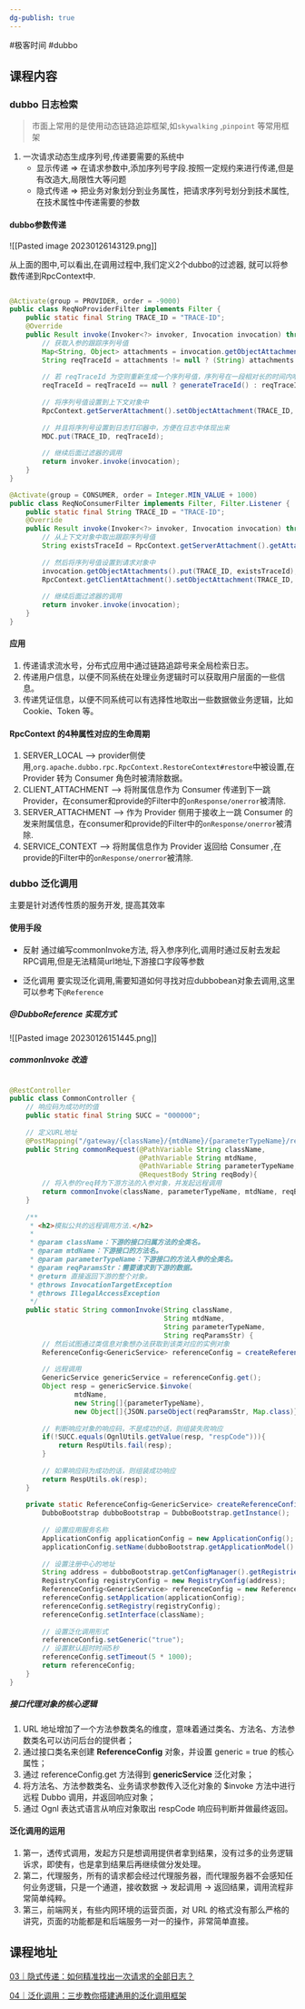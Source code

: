 ```yaml
---
dg-publish: true
---
```


#极客时间 #dubbo 

##  课程内容

### dubbo 日志检索

> 市面上常用的是使用动态链路追踪框架,如`skywalking` ,`pinpoint` 等常用框架

1. 一次请求动态生成序列号,传递要需要的系统中
	- 显示传递  => 在请求参数中,添加序列号字段.按照一定规约来进行传递,但是有改造大,局限性大等问题
	- 隐式传递  => 把业务对象划分到业务属性，把请求序列号划分到技术属性,在技术属性中传递需要的参数

#### dubbo参数传递

![[Pasted image 20230126143129.png]]

从上面的图中,可以看出,在调用过程中,我们定义2个dubbo的过滤器, 就可以将参数传递到RpcContext中.

```java

@Activate(group = PROVIDER, order = -9000)
public class ReqNoProviderFilter implements Filter {
    public static final String TRACE_ID = "TRACE-ID";
    @Override
    public Result invoke(Invoker<?> invoker, Invocation invocation) throws RpcException {
        // 获取入参的跟踪序列号值
        Map<String, Object> attachments = invocation.getObjectAttachments();
        String reqTraceId = attachments != null ? (String) attachments.get(TRACE_ID) : null;
        
        // 若 reqTraceId 为空则重新生成一个序列号值，序列号在一段相对长的时间内唯一足够了
        reqTraceId = reqTraceId == null ? generateTraceId() : reqTraceId;
        
        // 将序列号值设置到上下文对象中
        RpcContext.getServerAttachment().setObjectAttachment(TRACE_ID, reqTraceId);
        
        // 并且将序列号设置到日志打印器中，方便在日志中体现出来
        MDC.put(TRACE_ID, reqTraceId);
        
        // 继续后面过滤器的调用
        return invoker.invoke(invocation);
    }
}

@Activate(group = CONSUMER, order = Integer.MIN_VALUE + 1000)
public class ReqNoConsumerFilter implements Filter, Filter.Listener {
    public static final String TRACE_ID = "TRACE-ID";
    @Override
    public Result invoke(Invoker<?> invoker, Invocation invocation) throws RpcException {
        // 从上下文对象中取出跟踪序列号值
        String existsTraceId = RpcContext.getServerAttachment().getAttachment(TRACE_ID);
        
        // 然后将序列号值设置到请求对象中
        invocation.getObjectAttachments().put(TRACE_ID, existsTraceId);
        RpcContext.getClientAttachment().setObjectAttachment(TRACE_ID, existsTraceId);
        
        // 继续后面过滤器的调用
        return invoker.invoke(invocation);
    }
}
```

#### 应用

1. 传递请求流水号，分布式应用中通过链路追踪号来全局检索日志。
2. 传递用户信息，以便不同系统在处理业务逻辑时可以获取用户层面的一些信息。
3. 传递凭证信息，以便不同系统可以有选择性地取出一些数据做业务逻辑，比如 Cookie、Token 等。

#### RpcContext 的4种属性对应的生命周期

1. SERVER_LOCAL --> provider侧使用,`org.apache.dubbo.rpc.RpcContext.RestoreContext#restore`中被设置,在 Provider 转为 Consumer 角色时被清除数据。
2. CLIENT_ATTACHMENT --> 将附属信息作为 Consumer 传递到下一跳 Provider，在consumer和provide的Filter中的`onResponse/onerror`被清除.
3. SERVER_ATTACHMENT --> 作为 Provider 侧用于接收上一跳 Consumer 的发来附属信息，在consumer和provide的Filter中的`onResponse/onerror`被清除.
4. SERVICE_CONTEXT --> 将附属信息作为 Provider 返回给 Consumer ,在provide的Filter中的`onResponse/onerror`被清除.

### dubbo 泛化调用

主要是针对透传性质的服务开发, 提高其效率

#### 使用手段

- 反射
	通过编写commonInvoke方法, 将入参序列化,调用时通过反射去发起RPC调用,但是无法精简url地址,下游接口字段等参数

- 泛化调用
要实现泛化调用,需要知道如何寻找对应dubbobean对象去调用,这里可以参考下`@Reference`

##### @DubboReference  实现方式

![[Pasted image 20230126151445.png]]


##### commonInvoke 改造

```java

@RestController
public class CommonController {
    // 响应码为成功时的值
    public static final String SUCC = "000000";
    
    // 定义URL地址
    @PostMapping("/gateway/{className}/{mtdName}/{parameterTypeName}/request")
    public String commonRequest(@PathVariable String className,
                                @PathVariable String mtdName,
                                @PathVariable String parameterTypeName,
                                @RequestBody String reqBody){
        // 将入参的req转为下游方法的入参对象，并发起远程调用
        return commonInvoke(className, parameterTypeName, mtdName, reqBody);
    }
    
    /**
     * <h2>模拟公共的远程调用方法.</h2>
     *
     * @param className：下游的接口归属方法的全类名。
     * @param mtdName：下游接口的方法名。
     * @param parameterTypeName：下游接口的方法入参的全类名。
     * @param reqParamsStr：需要请求到下游的数据。
     * @return 直接返回下游的整个对象。
     * @throws InvocationTargetException
     * @throws IllegalAccessException
     */
    public static String commonInvoke(String className,
                                      String mtdName,
                                      String parameterTypeName,
                                      String reqParamsStr) {
        // 然后试图通过类信息对象想办法获取到该类对应的实例对象
        ReferenceConfig<GenericService> referenceConfig = createReferenceConfig(className);
        
        // 远程调用
        GenericService genericService = referenceConfig.get();
        Object resp = genericService.$invoke(
                mtdName,
                new String[]{parameterTypeName},
                new Object[]{JSON.parseObject(reqParamsStr, Map.class)});
        
        // 判断响应对象的响应码，不是成功的话，则组装失败响应
        if(!SUCC.equals(OgnlUtils.getValue(resp, "respCode"))){
            return RespUtils.fail(resp);
        }
        
        // 如果响应码为成功的话，则组装成功响应
        return RespUtils.ok(resp);
    }
    
    private static ReferenceConfig<GenericService> createReferenceConfig(String className) {
        DubboBootstrap dubboBootstrap = DubboBootstrap.getInstance();
        
        // 设置应用服务名称
        ApplicationConfig applicationConfig = new ApplicationConfig();
        applicationConfig.setName(dubboBootstrap.getApplicationModel().getApplicationName());
        
        // 设置注册中心的地址
        String address = dubboBootstrap.getConfigManager().getRegistries().iterator().next().getAddress();
        RegistryConfig registryConfig = new RegistryConfig(address);
        ReferenceConfig<GenericService> referenceConfig = new ReferenceConfig<>();
        referenceConfig.setApplication(applicationConfig);
        referenceConfig.setRegistry(registryConfig);
        referenceConfig.setInterface(className);
        
        // 设置泛化调用形式
        referenceConfig.setGeneric("true");
        // 设置默认超时时间5秒
        referenceConfig.setTimeout(5 * 1000);
        return referenceConfig;
    }
}
```
	
##### 接口代理对象的核心逻辑

1. URL 地址增加了一个方法参数类名的维度，意味着通过类名、方法名、方法参数类名可以访问后台的提供者；
2. 通过接口类名来创建 **ReferenceConfig** 对象，并设置 generic = true 的核心属性；
3. 通过 referenceConfig.get 方法得到 **genericService** 泛化对象；
4. 将方法名、方法参数类名、业务请求参数传入泛化对象的 $invoke 方法中进行远程 Dubbo 调用，并返回响应对象；
5. 通过 Ognl 表达式语言从响应对象取出 respCode 响应码判断并做最终返回。

#### 泛化调用的运用

1. 第一，透传式调用，发起方只是想调用提供者拿到结果，没有过多的业务逻辑诉求，即使有，也是拿到结果后再继续做分发处理。
2. 第二，代理服务，所有的请求都会经过代理服务器，而代理服务器不会感知任何业务逻辑，只是一个通道，接收数据 -> 发起调用 -> 返回结果，调用流程非常简单纯粹。
3. 第三，前端网关，有些内网环境的运营页面，对 URL 的格式没有那么严格的讲究，页面的功能都是和后端服务一对一的操作，非常简单直接。

 
## 课程地址

[03｜隐式传递：如何精准找出一次请求的全部日志？](https://time.geekbang.org/column/article/613301)

[04｜泛化调用：三步教你搭建通用的泛化调用框架](https://time.geekbang.org/column/article/613308)